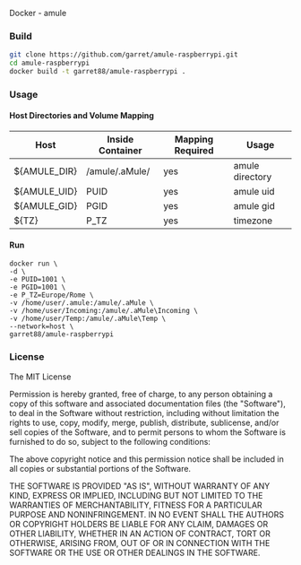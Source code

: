 Docker - amule

### Build

```sh
git clone https://github.com/garret/amule-raspberrypi.git
cd amule-raspberrypi
docker build -t garret88/amule-raspberrypi .
```

### Usage

#### Host Directories and Volume Mapping

Host|Inside Container|Mapping Required|Usage
---|---|---|---
${AMULE_DIR}|/amule/.aMule/|yes|amule directory
${AMULE_UID}|PUID|yes|amule uid
${AMULE_GID}|PGID|yes|amule gid
${TZ}|P_TZ|yes|timezone

#### Run

```docker
docker run \
-d \
-e PUID=1001 \
-e PGID=1001 \
-e P_TZ=Europe/Rome \
-v /home/user/.amule:/amule/.aMule \
-v /home/user/Incoming:/amule/.aMule\Incoming \
-v /home/user/Temp:/amule/.aMule\Temp \
--network=host \
garret88/amule-raspberrypi
```

### License

The MIT License

Permission is hereby granted, free of charge, to any person obtaining a copy of this software and associated documentation files (the "Software"), to deal in the Software without restriction, including without limitation the rights to use, copy, modify, merge, publish, distribute, sublicense, and/or sell copies of the Software, and to permit persons to whom the Software is furnished to do so, subject to the following conditions:

The above copyright notice and this permission notice shall be included in all copies or substantial portions of the Software.

THE SOFTWARE IS PROVIDED "AS IS", WITHOUT WARRANTY OF ANY KIND, EXPRESS OR IMPLIED, INCLUDING BUT NOT LIMITED TO THE WARRANTIES OF MERCHANTABILITY, FITNESS FOR A PARTICULAR PURPOSE AND NONINFRINGEMENT. IN NO EVENT SHALL THE AUTHORS OR COPYRIGHT HOLDERS BE LIABLE FOR ANY CLAIM, DAMAGES OR OTHER LIABILITY, WHETHER IN AN ACTION OF CONTRACT, TORT OR OTHERWISE, ARISING FROM, OUT OF OR IN CONNECTION WITH THE SOFTWARE OR THE USE OR OTHER DEALINGS IN THE SOFTWARE.
